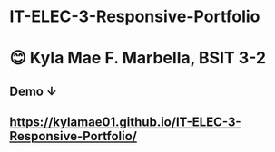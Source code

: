 # IT-ELEC-3-Responsive-Portfolio
# :blush: Kyla Mae F. Marbella, BSIT 3-2
## Demo ↓
## https://kylamae01.github.io/IT-ELEC-3-Responsive-Portfolio/
